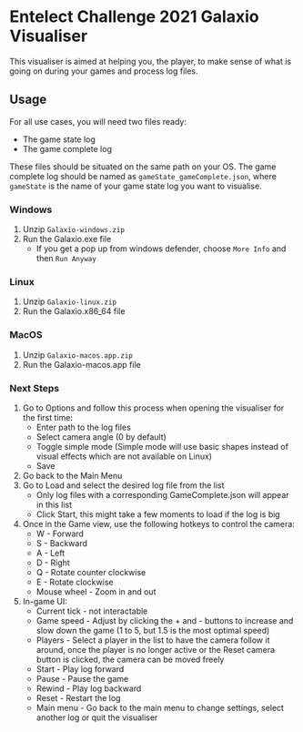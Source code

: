 # Entelect Challenge 2021 Galaxio Visualiser

This visualiser is aimed at helping you, the player, to make sense of what is going on during your games and process log files.

## Usage

For all use cases, you will need two files ready:

- The game state log
- The game complete log

These files should be situated on the same path on your OS.
The game complete log should be named as `gameState_gameComplete.json`, where `gameState` is the name of your game state log you want to visualise.

### Windows

1. Unzip `Galaxio-windows.zip`
2. Run the Galaxio.exe file
    - If you get a pop up from windows defender, choose `More Info` and then `Run Anyway`

### Linux

1. Unzip `Galaxio-linux.zip`
2. Run the Galaxio.x86_64 file

### MacOS

1. Unzip `Galaxio-macos.app.zip`
2. Run the Galaxio-macos.app file

### Next Steps

1. Go to Options and follow this process when opening the visualiser for the first time:
    - Enter path to the log files
    - Select camera angle (0 by default)
    - Toggle simple mode (Simple mode will use basic shapes instead of visual effects which are not available on Linux)
    - Save
2. Go back to the Main Menu
3. Go to Load and select the desired log file from the list
    - Only log files with a corresponding GameComplete.json will appear in this list
    - Click Start, this might take a few moments to load if the log is big
4. Once in the Game view, use the following hotkeys to control the camera:
    - W - Forward
    - S - Backward
    - A - Left
    - D - Right
    - Q - Rotate counter clockwise
    - E - Rotate clockwise
    - Mouse wheel - Zoom in and out
5. In-game UI:
    - Current tick - not interactable
    - Game speed - Adjust by clicking the + and - buttons to increase and slow down the game (1 to 5, but 1.5 is the most optimal speed)
    - Players - Select a player in the list to have the camera follow it around, once the player is no 
                longer active or the Reset camera button is clicked, the camera can be moved freely
    - Start - Play log forward
    - Pause - Pause the game
    - Rewind - Play log backward
    - Reset - Restart the log
    - Main menu - Go back to the main menu to change settings, select another log or quit the visualiser